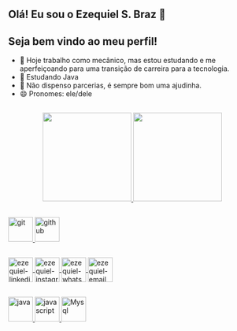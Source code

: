 ## Olá! Eu sou o Ezequiel S. Braz 👋
## Seja bem vindo ao meu perfil! 


- 🔭 Hoje trabalho como mecânico, mas estou estudando e me aperfeiçoando para uma transição de carreira para a tecnologia.
- 🌱 Estudando Java
- 🤔 Não dispenso parcerias, é sempre bom uma ajudinha.
- 😄 Pronomes: ele/dele

##

<div align="center">
  <a href="https://github.com/Ezequielzyyka">
  <img height="180em" src="https://github-readme-stats.vercel.app/api?username=Ezequielzyyka&show_icons=true&theme=highcontrast&include_all_commits=true&count_private=true"/>
  <img height="180em" src="https://github-readme-stats.vercel.app/api/top-langs/?username=Ezequielzyyka&layout=compact&langs_count=7&theme=highcontrast"/>
</div>
  
##
  
<div>
  <a href="https://git-scm.com/" target="_blank"> 
  <img src="https://cdn.icon-icons.com/icons2/2107/PNG/512/file_type_git_icon_130581.png" alt="git" width="50" height="50"/> 
  </a> 
  <a href="https://github-scm.com/" target="_blank"> 
  <img src="https://cdn-icons-png.flaticon.com/512/779/779088.png" alt="github" width="50" height="50"/> 
  </a> 
  
</div>
  
##
  
<div>
  <a href="http://linkedin.com/in/ezequielbraz" target="_blank">
    <img align="center" alt="ezequiel-linkedin" height="50" width="50" src="https://cdn.icon-icons.com/icons2/99/PNG/128/linkedin_socialnetwork_17441.png" style="max-width:100%;">
  </a>

  <a href="https://www.instagram.com/ezequiel_zyyka/" target="_blank">
    <img align="center" alt="ezequiel-instagram" height="50" width="50" src="https://cdn.icon-icons.com/icons2/836/PNG/128/Instagram_icon-icons.com_66804.png" style="max-width:100%;">
  </a>

  <a href="https://wa.me/5511970257147" target="_blank">
    <img align="center" alt="ezequiel-whatsapp" height="50" width="50" src="https://cdn-icons.flaticon.com/png/512/1377/premium/1377218.png?token=exp=1643014087~hmac=0b242496190f4bf1cf2840fa3600aab1" style="max-width:100%;">
  </a>

  <a href="mailto:ezequiel.braz.es@gmail.com" target="_blank">
    <img align="center" alt="ezequiel-email" height="50" width="50" src="https://cdn.icon-icons.com/icons2/272/PNG/512/Email_30017.png" style="max-width:100%;">
  </a>
</div>
  
##
  
<div>
  <a href="https://www.oracle.com/br/java/" target="_blank"> 
  	<img src="https://img.icons8.com/nolan/344/java-coffee-cup-logo.png" alt="java" width="50" height="50"/> 
  </a> 

  <a href="https://developer.mozilla.org/en-US/docs/Web/JavaScript" target="_blank"> 
  	<img src="https://cdn.icon-icons.com/icons2/2108/PNG/512/javascript_icon_130900.png" alt="javascript" width="50" height="50"/> 
  </a>

  <a href="https://www.mysql.com/" target="_blank"> 
  	<img src="https://cdn.icon-icons.com/icons2/1381/PNG/512/mysqlworkbench_93532.png" alt="Mysql" width="50" height="50"/> 
  </a>
</div>

 
